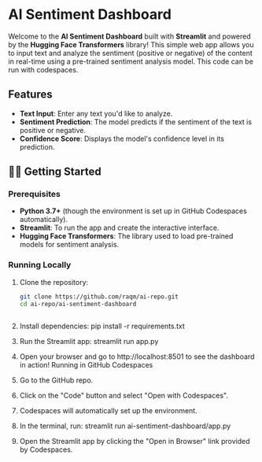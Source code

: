 # AI Sentiment Dashboard

Welcome to the **AI Sentiment Dashboard** built with **Streamlit** and powered by the **Hugging Face Transformers** library! This simple web app allows you to input text and analyze the sentiment (positive or negative) of the content in real-time using a pre-trained sentiment analysis model.
This code can be run with codespaces.

## Features
- **Text Input**: Enter any text you'd like to analyze.
- **Sentiment Prediction**: The model predicts if the sentiment of the text is positive or negative.
- **Confidence Score**: Displays the model's confidence level in its prediction.

## 🧑‍💻 Getting Started

### Prerequisites
- **Python 3.7+** (though the environment is set up in GitHub Codespaces automatically).
- **Streamlit**: To run the app and create the interactive interface.
- **Hugging Face Transformers**: The library used to load pre-trained models for sentiment analysis.

### Running Locally
1. Clone the repository:
   ```bash
   git clone https://github.com/raqm/ai-repo.git
   cd ai-repo/ai-sentiment-dashboard
 
2.	Install dependencies:
pip install -r requirements.txt
 
3.	Run the Streamlit app:
streamlit run app.py
 
4.	Open your browser and go to http://localhost:8501 to see the dashboard in action!
Running in GitHub Codespaces
1.	Go to the GitHub repo.
2.	Click on the "Code" button and select "Open with Codespaces".
3.	Codespaces will automatically set up the environment.
4.	In the terminal, run:
streamlit run ai-sentiment-dashboard/app.py
 
5.	Open the Streamlit app by clicking the "Open in Browser" link provided by Codespaces.
